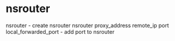 # nsrouter
nsrouter - create nsrouter
nsrouter proxy_address remote_ip port local_forwarded_port - add port to nsrouter

